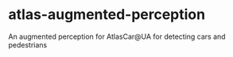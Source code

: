 # atlas-augmented-perception
An augmented perception for AtlasCar@UA for detecting cars and pedestrians
